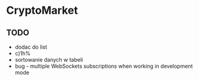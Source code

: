 # CryptoMarket

## TODO

- dodac do list
- c)1h%
- sortowanie danych w tabeli
- bug - multiple WebSockets subscriptions when working in development mode